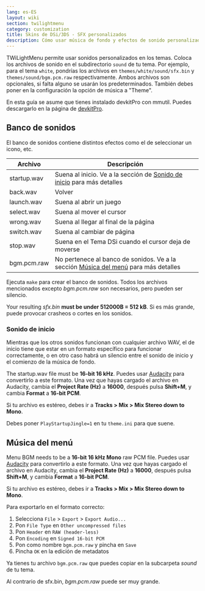```yaml
---
lang: es-ES
layout: wiki
section: twilightmenu
category: customization
title: Skins de DSi/3DS - SFX personalizados
description: Cómo usar música de fondo y efectos de sonido personalizados en las skins de DSi y 3DS de TWiLight Menu++
---
```


TWiLightMenu permite usar sonidos personalizados en los temas. Coloca los archivos de sonido en el subdirectorio `sound` de tu tema. Por ejemplo, para el tema `white`, pondrías los archivos en `themes/white/sound/sfx.bin` y `themes/sound/bgm.pcm.raw` respectivamente. Ambos archivos son opcionales, si falta alguno se usarán los predeterminados. También debes poner en la configuración la opción de música a "Theme".

En esta guía se asume que tienes instalado devkitPro con mmutil. Puedes descargarlo en la página de [devkitPro](https://devkitpro.org/wiki/Getting_Started).

## Banco de sonidos
El banco de sonidos contiene distintos efectos como el de seleccionar un icono, etc.

| Archivo     | Descripción                                                                                      |
| ----------- | ------------------------------------------------------------------------------------------------ |
| startup.wav | Suena al inicio. Ve a la sección de [Sonido de inicio](#startup-sound) para más detalles         |
| back.wav    | Volver                                                                                           |
| launch.wav  | Suena al abrir un juego                                                                          |
| select.wav  | Suena al mover el cursor                                                                         |
| wrong.wav   | Suena al llegar al final de la página                                                            |
| switch.wav  | Suena al cambiar de página                                                                       |
| stop.wav    | Suena en el Tema DSi cuando el cursor deja de moverse                                            |
| bgm.pcm.raw | No pertenece al banco de sonidos. Ve a la sección [Música del menú](#menu-bgm) para más detalles |

Ejecuta `make` para crear el banco de sonidos. Todos los archivos mencionados excepto *bgm.pcm.raw* son necesarios, pero pueden ser silencio.

Your resulting *sfx.bin* **must be under 512000B = 512 kB**. Si es más grande, puede provocar crasheos o cortes en los sonidos.

### Sonido de inicio
Mientras que los otros sonidos funcionan con cualquier archivo WAV, el de inicio tiene que estar en un formato específico para funcionar correctamente, o en otro caso habrá un silencio entre el sonido de inicio y el comienzo de la música de fondo.

The startup.wav file must be **16-bit 16 kHz**. Puedes usar [Audacity](https://www.audacityteam.org/download/) para convertirlo a este formato. Una vez que hayas cargado el archivo en Audacity, cambia el **Project Rate (Hz)** a **16000**, después pulsa **Shift+M**, y cambia **Format** a **16-bit PCM**.

Si tu archivo es estéreo, debes ir a **Tracks > Mix > Mix Stereo down to Mono**.

Debes poner `PlayStartupJingle=1` en tu `theme.ini` para que suene.


## Música del menú

Menu BGM needs to be a **16-bit 16 kHz Mono** raw PCM file. Puedes usar [Audacity](https://www.audacityteam.org/download/) para convertirlo a este formato. Una vez que hayas cargado el archivo en Audacity, cambia el **Project Rate (Hz)** a **16000**, después pulsa **Shift+M**, y cambia **Format** a **16-bit PCM**.

Si tu archivo es estéreo, debes ir a **Tracks > Mix > Mix Stereo down to Mono**.

Para exportarlo en el formato correcto:
1. Selecciona `File` > `Export` > `Export Audio...`
1. Pon `File Type` en `Other uncompressed files`
1. Pon `Header` en `RAW (header-less)`
1. Pon `Encoding` en `Signed 16-bit PCM`
1. Pon como nombre `bgm.pcm.raw` y pincha en `Save`
1. Pincha `OK` en la edición de metadatos

Ya tienes tu archivo `bgm.pcm.raw` que puedes copiar en la subcarpeta *sound* de tu tema.

Al contrario de sfx.bin, *bgm.pcm.raw* puede ser muy grande.
